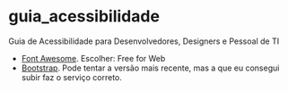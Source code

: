 # guia_acessibilidade
Guia de Acessibilidade para Desenvolvedores, Designers e Pessoal de TI

* [Font Awesome](https://fontawesome.com/download). Escolher: Free for Web 
* [Bootstrap](https://getbootstrap.com/). Pode tentar a versão mais recente, mas a que eu consegui subir faz o serviço correto.
